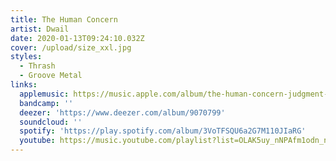 ```yaml
---
title: The Human Concern
artist: Dwail
date: 2020-01-13T09:24:10.032Z
cover: /upload/size_xxl.jpg
styles:
  - Thrash
  - Groove Metal
links:
  applemusic: https://music.apple.com/album/the-human-concern-judgment-fall/936870234
  bandcamp: ''
  deezer: 'https://www.deezer.com/album/9070799'
  soundcloud: ''
  spotify: 'https://play.spotify.com/album/3VoTFSQU6a2G7M110JIaRG'
  youtube: https://music.youtube.com/playlist?list=OLAK5uy_nNPAfm1odn_nfv1gir0i-x0YHbtKTqSZ8
---
```

